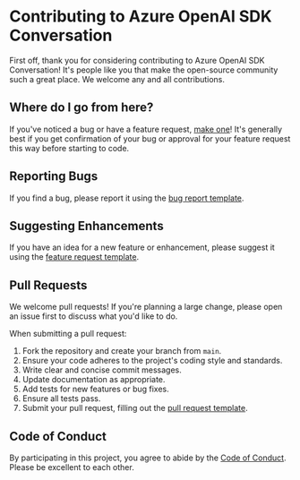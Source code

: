 # Contributing to Azure OpenAI SDK Conversation

First off, thank you for considering contributing to Azure OpenAI SDK Conversation! It's people like you that make the open-source community such a great place. We welcome any and all contributions.

## Where do I go from here?

If you've noticed a bug or have a feature request, [make one](https://github.com/FoliniC/azure_openai_sdk_conversation/issues/new/choose)! It's generally best if you get confirmation of your bug or approval for your feature request this way before starting to code.

## Reporting Bugs

If you find a bug, please report it using the [bug report template](.github/ISSUE_TEMPLATE/bug_report.md).

## Suggesting Enhancements

If you have an idea for a new feature or enhancement, please suggest it using the [feature request template](.github/ISSUE_TEMPLATE/feature_request.md).

## Pull Requests

We welcome pull requests! If you're planning a large change, please open an issue first to discuss what you'd like to do.

When submitting a pull request:

1.  Fork the repository and create your branch from `main`.
2.  Ensure your code adheres to the project's coding style and standards.
3.  Write clear and concise commit messages.
4.  Update documentation as appropriate.
5.  Add tests for new features or bug fixes.
6.  Ensure all tests pass.
7.  Submit your pull request, filling out the [pull request template](.github/PULL_REQUEST_TEMPLATE.md).

## Code of Conduct

By participating in this project, you agree to abide by the [Code of Conduct](CODE_OF_CONDUCT.md). Please be excellent to each other.
